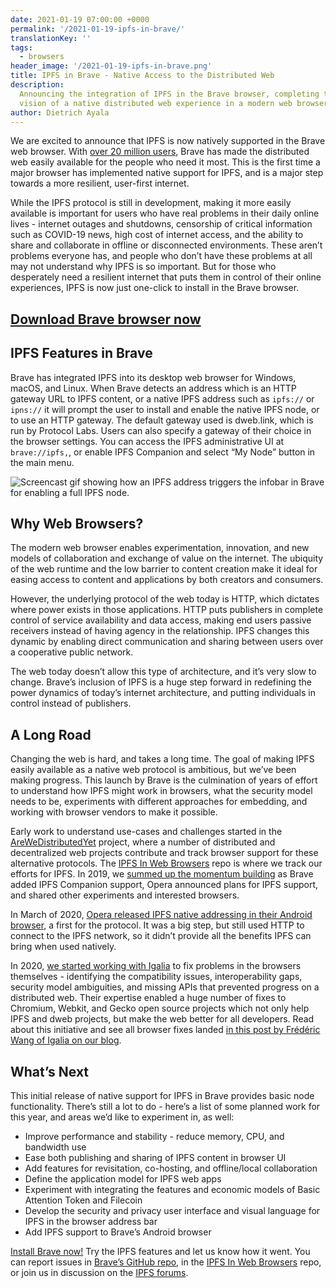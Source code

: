 ```yaml
---
date: 2021-01-19 07:00:00 +0000
permalink: '/2021-01-19-ipfs-in-brave/'
translationKey: ''
tags:
  - browsers
header_image: '/2021-01-19-ipfs-in-brave.png'
title: IPFS in Brave - Native Access to the Distributed Web
description:
  Announcing the integration of IPFS in the Brave browser, completing the
  vision of a native distributed web experience in a modern web browser.
author: Dietrich Ayala
---
```


We are excited to announce that IPFS is now natively supported in the Brave web browser. With [over 20 million users](https://brave.com/20m-mau/), Brave has made the distributed web easily available for the people who need it most. This is the first time a major browser has implemented native support for IPFS, and is a major step towards a more resilient, user-first internet.

While the IPFS protocol is still in development, making it more easily available is important for users who have real problems in their daily online lives - internet outages and shutdowns, censorship of critical information such as COVID-19 news, high cost of internet access, and the ability to share and collaborate in offline or disconnected environments. These aren’t problems everyone has, and people who don’t have these problems at all may not understand why IPFS is so important. But for those who desperately need a resilient internet that puts them in control of their online experiences, IPFS is now just one-click to install in the Brave browser.

<p style="text-align: center;">
<h2><a href="https://brave.com/download">Download Brave browser now</a></h2>
</p>

## IPFS Features in Brave

Brave has integrated IPFS into its desktop web browser for Windows, macOS, and Linux. When Brave detects an address which is an HTTP gateway URL to IPFS content, or a native IPFS address such as <code>ipfs://</code> or <code>ipns://</code> it will prompt the user to install and enable the native IPFS node, or to use an HTTP gateway. The default gateway used is dweb.link, which is run by Protocol Labs. Users can also specify a gateway of their choice in the browser settings. You can access the IPFS administrative UI at <code>brave://ipfs,</code>, or enable IPFS Companion and select “My Node” button in the main menu.

![Screencast gif showing how an IPFS address triggers the infobar in Brave for enabling a full IPFS node.](/2021-01-19-brave-enable-ipfs.gif)

## Why Web Browsers?

The modern web browser enables experimentation, innovation, and new models of collaboration and exchange of value on the internet. The ubiquity of the web runtime and the low barrier to content creation make it ideal for easing access to content and applications by both creators and consumers.

However, the underlying protocol of the web today is HTTP, which dictates where power exists in those applications. HTTP puts publishers in complete control of service availability and data access, making end users passive receivers instead of having agency in the relationship. IPFS changes this dynamic by enabling direct communication and sharing between users over a cooperative public network.

The web today doesn’t allow this type of architecture, and it’s very slow to change. Brave’s inclusion of IPFS is a huge step forward in redefining the power dynamics of today’s internet architecture, and putting individuals in control instead of publishers.

## A Long Road

Changing the web is hard, and takes a long time. The goal of making IPFS easily available as a native web protocol is ambitious, but we’ve been making progress. This launch by Brave is the culmination of years of effort to understand how IPFS might work in browsers, what the security model needs to be, experiments with different approaches for embedding, and working with browser vendors to make it possible.

Early work to understand use-cases and challenges started in the [AreWeDistributedYet](https://arewedistributedyet.com/) project, where a number of distributed and decentralized web projects contribute and track browser support for these alternative protocols. The [IPFS In Web Browsers](https://github.com/ipfs/in-web-browsers) repo is where we track our efforts for IPFS. In 2019, we [summed up the momentum building](https://blog.ipfs.io/2019-10-08-ipfs-browsers-update/) as Brave added IPFS Companion support, Opera announced plans for IPFS support, and shared other experiments and interested browsers.

In March of 2020, [Opera released IPFS native addressing in their Android browser](https://blog.ipfs.io/2020-03-30-ipfs-in-opera-for-android/), a first for the protocol. It was a big step, but still used HTTP to connect to the IPFS network, so it didn’t provide all the benefits IPFS can bring when used natively.

In 2020, [we started working with Igalia](https://blog.ipfs.io/2021-01-15-ipfs-and-igalia-collaborate-on-dweb-in-browsers/) to fix problems in the browsers themselves - identifying the compatibility issues, interoperability gaps, security model ambiguities, and missing APIs that prevented progress on a distributed web. Their expertise enabled a huge number of fixes to Chromium, Webkit, and Gecko open source projects which not only help IPFS and dweb projects, but make the web better for all developers. Read about this initiative and see all browser fixes landed [in this post by Frédéric Wang of Igalia on our blog](https://blog.ipfs.io/2021-01-15-ipfs-and-igalia-collaborate-on-dweb-in-browsers/).

## What’s Next

This initial release of native support for IPFS in Brave provides basic node functionality. There’s still a lot to do - here’s a list of some planned work for this year, and areas we’d like to experiment in, as well:

- Improve performance and stability - reduce memory, CPU, and bandwidth use
- Ease both publishing and sharing of IPFS content in browser UI
- Add features for revisitation, co-hosting, and offline/local collaboration
- Define the application model for IPFS web apps
- Experiment with integrating the features and economic models of Basic Attention Token and Filecoin
- Develop the security and privacy user interface and visual language for IPFS in the browser address bar
- Add IPFS support to Brave’s Android browser

[Install Brave now!](https://brave.com/) Try the IPFS features and let us know how it went. You can report issues in [Brave’s GitHub repo](https://github.com/brave/brave-browser), in the [IPFS In Web Browsers](https://github.com/ipfs/in-web-browsers) repo, or join us in discussion on the [IPFS forums](https://discuss.ipfs.io/).
